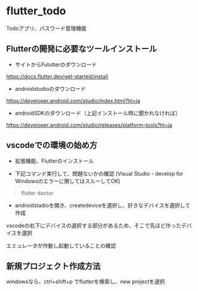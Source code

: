 # flutter_todo

Todoアプリ、パスワード管理機能

## Flutterの開発に必要なツールインストール

- サイトからFulutterのダウンロード

https://docs.flutter.dev/get-started/install

- androidstudioのダウンロード

https://developer.android.com/studio/index.html?hl=ja

- androidSDKのダウンロード（上記インストール時に聞かれなければ）

https://developer.android.com/studio/releases/platform-tools?hl=ja

## vscodeでの環境の始め方

- 拡張機能、Flutterのインストール

- 下記コマンド実行して、問題ないかの確認 (Visual Studio - develop for Windowsのエラーに関してはスルーしてOK)
>flutter doctor

- androidstadioを開き、createdeviceを選択し、好きなデバイスを選択して作成

vscodeの右下にデバイスの選択する部分があるため、そこで先ほど作ったデバイスを選択

エミュレータが作動し起動していることの確認

## 新規プロジェクト作成方法

windowsなら、ctrl+shift+p でflutterを検索し、new projectを選択



